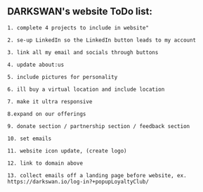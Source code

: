 ## DARKSWAN's website ToDo list:

    1. complete 4 projects to include in website"
   
    2. se-up LinkedIn so the LinkedIn button leads to my account
    
    3. link all my email and socials through buttons
    
    4. update about:us 
    
    5. include pictures for personality
   
    6. ill buy a virtual location and include location
    
    7. make it ultra responsive
    
    8.expand on our offerings
    
    9. donate section / partnership section / feedback section
    
    10. set emails
    
    11. website icon update, (create logo)
    
    12. link to domain above
    
    13. collect emails off a landing page before website, ex. https://darkswan.io/log-in?+popupLoyaltyClub/
